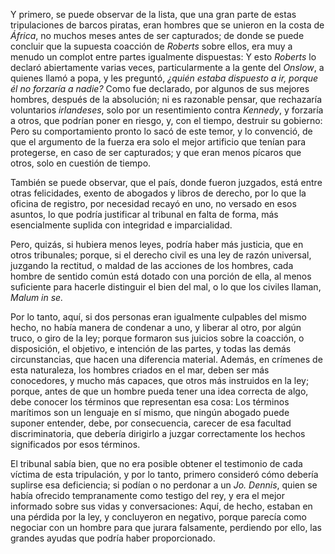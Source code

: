 Y primero, se puede observar de la lista, que una gran parte de estas tripulaciones de barcos piratas, eran hombres que se unieron en la costa de *África*, no muchos meses antes de ser capturados; de donde se puede concluir que la supuesta coacción de *Roberts* sobre ellos, era muy a menudo un complot entre partes igualmente dispuestas: Y esto *Roberts* lo declaró abiertamente varias veces, particularmente a la gente del *Onslow*, a quienes llamó a popa, y les preguntó, _¿quién estaba dispuesto a ir, porque él no forzaría a nadie?_ Como fue declarado, por algunos de sus mejores hombres, después de la absolución; ni es razonable pensar, que rechazaría voluntarios *irlandeses*, solo por un resentimiento contra *Kennedy*, y forzaría a otros, que podrían poner en riesgo, y, con el tiempo, destruir su gobierno: Pero su comportamiento pronto lo sacó de este temor, y lo convenció, de que el argumento de la fuerza era solo el mejor artificio que tenían para protegerse, en caso de ser capturados; y que eran menos pícaros que otros, solo en cuestión de tiempo.

También se puede observar, que el país, donde fueron juzgados, está entre otras felicidades, exento de abogados y libros de derecho, por lo que la oficina de registro, por necesidad recayó en uno, no versado en esos asuntos, lo que podría justificar al tribunal en falta de forma, más esencialmente suplida con integridad e imparcialidad.

Pero, quizás, si hubiera menos leyes, podría haber más justicia, que en otros tribunales; porque, si el derecho civil es una ley de razón universal, juzgando la rectitud, o maldad de las acciones de los hombres, cada hombre de sentido común está dotado con una porción de ella, al menos suficiente para hacerle distinguir el bien del mal, o lo que los civiles llaman, *Malum in se.*

Por lo tanto, aquí, si dos personas eran igualmente culpables del mismo hecho, no había manera de condenar a uno, y liberar al otro, por algún truco, o giro de la ley; porque formaron sus juicios sobre la coacción, o disposición, el objetivo, e intención de las partes, y todas las demás circunstancias, que hacen una diferencia material. Además, en crímenes de esta naturaleza, los hombres criados en el mar, deben ser más conocedores, y mucho más capaces, que otros más instruidos en la ley; porque, antes de que un hombre pueda tener una idea correcta de algo, debe conocer los términos que representan esa cosa: Los términos marítimos son un lenguaje en sí mismo, que ningún abogado puede suponer entender, debe, por consecuencia, carecer de esa facultad discriminatoria, que debería dirigirlo a juzgar correctamente los hechos significados por esos términos.

El tribunal sabía bien, que no era posible obtener el testimonio de cada víctima de esta tripulación, y por lo tanto, primero consideró cómo debería suplirse esa deficiencia; si podían o no perdonar a un *Jo. Dennis*, quien se había ofrecido tempranamente como testigo del rey, y era el mejor informado sobre sus vidas y conversaciones: Aquí, de hecho, estaban en una pérdida por la ley, y concluyeron en negativo, porque parecía como negociar con un hombre para que jurara falsamente, perdiendo por ello, las grandes ayudas que podría haber proporcionado.